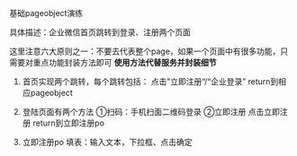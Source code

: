 
基础pageobject演练

具体描述：企业微信首页跳转到登录、注册两个页面

这里注意六大原则之一：不要去代表整个page，如果一个页面中有很多功能，只需要对重点功能封装方法即可
**使用方法代替服务并封装细节**

1. 首页实现两个跳转，每个跳转包括：
点击”立即注册“/“企业登录”
return到相应pageobject

2. 登陆页面有两个方法
 ①扫码：手机扫面二维码登录
 ②立即注册
    点击立即注册
    return到立即注册po

3. 立即注册po
    填表：输入文本，下拉框、点击确定